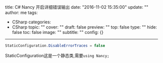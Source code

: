 title: C# Nancy 开启详细错误输出
date: "2016-11-02 15:35:00"
update: ""
author: me
tags:
- CSharp
categories:
- CSharp
topic: ""
cover: ""
draft: false
preview: ""
top: false
type: ""
hide: false
toc: false
image: ""
subtitle: ""
config: {}


---



```csharp
StaticConfiguration.DisableErrorTraces = false
```
StaticConfiguration这是一个静态类,需要`using Nancy;`

